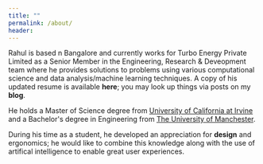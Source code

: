 ```yaml
---
title: ""
permalink: /about/
header:
---
```


Rahul is based n Bangalore and currently works for Turbo Energy Private Limited as a Senior Member in the Engineering, Research & Deveopment team where he provides solutions to problems using various computational science and data analysis/machine learning techniques. A copy of his updated resume is available **here**; you may look up things via posts on my **blog**.

He holds a Master of Science degree from [University of California at Irvine](https://uci.edu/) and a Bachelor's degree in Engineering from [The University of Manchester](https://www.manchester.ac.uk/).

During his time as a student, he developed an appreciation for **design** and ergonomics; he would like to combine this knowledge along with the use of artifical intelligence to enable great user experiences.
